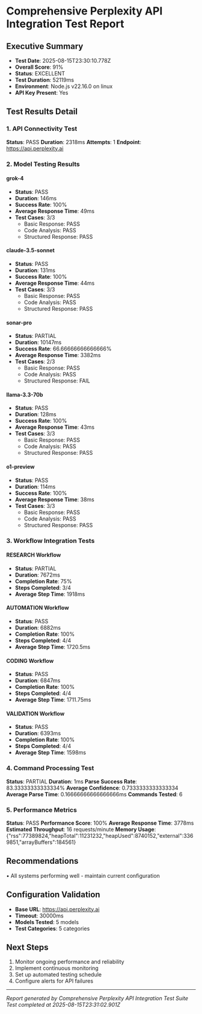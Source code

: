 # Comprehensive Perplexity API Integration Test Report

## Executive Summary
- **Test Date**: 2025-08-15T23:30:10.778Z
- **Overall Score**: 91%
- **Status**: EXCELLENT
- **Test Duration**: 52119ms
- **Environment**: Node.js v22.16.0 on linux
- **API Key Present**: Yes

## Test Results Detail

### 1. API Connectivity Test

**Status**: PASS
**Duration**: 2318ms
**Attempts**: 1
**Endpoint**: https://api.perplexity.ai





### 2. Model Testing Results

#### grok-4
- **Status**: PASS
- **Duration**: 146ms
- **Success Rate**: 100%
- **Average Response Time**: 49ms
- **Test Cases**: 3/3
  - Basic Response: PASS
  - Code Analysis: PASS
  - Structured Response: PASS

#### claude-3.5-sonnet
- **Status**: PASS
- **Duration**: 131ms
- **Success Rate**: 100%
- **Average Response Time**: 44ms
- **Test Cases**: 3/3
  - Basic Response: PASS
  - Code Analysis: PASS
  - Structured Response: PASS

#### sonar-pro
- **Status**: PARTIAL
- **Duration**: 10147ms
- **Success Rate**: 66.66666666666666%
- **Average Response Time**: 3382ms
- **Test Cases**: 2/3
  - Basic Response: PASS
  - Code Analysis: PASS
  - Structured Response: FAIL

#### llama-3.3-70b
- **Status**: PASS
- **Duration**: 128ms
- **Success Rate**: 100%
- **Average Response Time**: 43ms
- **Test Cases**: 3/3
  - Basic Response: PASS
  - Code Analysis: PASS
  - Structured Response: PASS

#### o1-preview
- **Status**: PASS
- **Duration**: 114ms
- **Success Rate**: 100%
- **Average Response Time**: 38ms
- **Test Cases**: 3/3
  - Basic Response: PASS
  - Code Analysis: PASS
  - Structured Response: PASS


### 3. Workflow Integration Tests

#### RESEARCH Workflow
- **Status**: PARTIAL
- **Duration**: 7672ms
- **Completion Rate**: 75%
- **Steps Completed**: 3/4
- **Average Step Time**: 1918ms

#### AUTOMATION Workflow
- **Status**: PASS
- **Duration**: 6882ms
- **Completion Rate**: 100%
- **Steps Completed**: 4/4
- **Average Step Time**: 1720.5ms

#### CODING Workflow
- **Status**: PASS
- **Duration**: 6847ms
- **Completion Rate**: 100%
- **Steps Completed**: 4/4
- **Average Step Time**: 1711.75ms

#### VALIDATION Workflow
- **Status**: PASS
- **Duration**: 6393ms
- **Completion Rate**: 100%
- **Steps Completed**: 4/4
- **Average Step Time**: 1598ms


### 4. Command Processing Test

**Status**: PARTIAL
**Duration**: 1ms
**Parse Success Rate**: 83.33333333333334%
**Average Confidence**: 0.7333333333333334
**Average Parse Time**: 0.16666666666666666ms
**Commands Tested**: 6


### 5. Performance Metrics

**Status**: PASS
**Performance Score**: 100%
**Average Response Time**: 3778ms
**Estimated Throughput**: 16 requests/minute
**Memory Usage**: {"rss":77389824,"heapTotal":11231232,"heapUsed":8740152,"external":3369851,"arrayBuffers":184561}


## Recommendations
• All systems performing well - maintain current configuration

## Configuration Validation
- **Base URL**: https://api.perplexity.ai
- **Timeout**: 30000ms
- **Models Tested**: 5 models
- **Test Categories**: 5 categories

## Next Steps
1. Monitor ongoing performance and reliability
2. Implement continuous monitoring
3. Set up automated testing schedule
4. Configure alerts for API failures

---
*Report generated by Comprehensive Perplexity API Integration Test Suite*
*Test completed at 2025-08-15T23:31:02.901Z*
